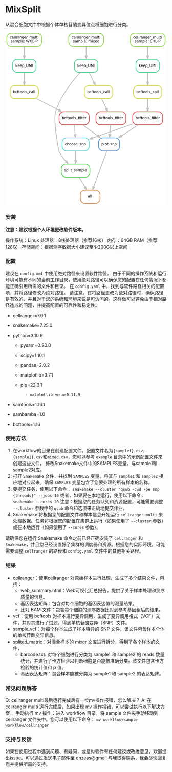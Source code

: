 # MixSplit

从混合细胞文库中根据个体单核苷酸变异位点将细胞进行分类。

![DAG](dag.png)

### 安装

**注意：建议根据个人环境更改软件版本。**

操作系统：Linux
处理器：8核处理器（推荐16核）
内存：64GB RAM（推荐128G）
存储空间：根据测序数据大小建议至少200G以上空间

### 配置

建议在 `config.xml` 中使用绝对路径来设置软件路径。
由于不同的操作系统和运行环境可能有不同的当前工作目录，使用绝对路径可以确保您的配置在任何情况下都能正确引用所需的文件和目录。
在 `config.yaml` 中，找到与软件路径相关的配置项，并将路径修改为绝对路径。
请注意，在将路径更改为绝对路径时，确保路径是有效的，并且对于您的系统和环境来说是可访问的。这样做可以避免由于相对路径造成的问题，并提高配置的可靠性和稳定性。

- cellranger=7.0.1

- snakemake=7.25.0

- python=3.10.6
  
  - pysam=0.20.0
  
  - scipy=1.10.1
  
  - pandas=2.0.2
  
  - matplotlib=3.7.1
  
  - pip=22.3.1
    
          - matplotlib-venn=0.11.9

- samtools=1.16.1

- sambamba=1.0

- bcftools=1.16

### 使用方法

1. 在workflow的目录在创建配置文件，配置文件名为`{sample1}.csv`，`{sample2}.csv`和`mixed.csv`，您可以参考 `example` 目录中的示例配置文件来创建这些文件。
   修改Snakemake文件中的SAMPLES变量，与sample1和sample2对应。
2. 打开 `Snakemake` 文件，并找到 `SAMPLES` 变量。将其与 `sample1` 和 `sample2` 相应地对应起来。确保 `SAMPLES` 变量包含了您要处理的所有样本的名称。
3. 要提交任务，使用以下命令：
   `snakemake --cluster "qsub -cwd -pe smp {threads}" --jobs 10`
    或者，如果要在本地运行，使用以下命令：
   `snakemake --cores 20`
    注意：根据您的任务队列和资源配置，可能需要调整 `--cluster` 参数中的 `qsub` 命令和选项来正确地提交作业。
4. Snakemake 将根据您的配置文件和样本信息开始运行 `cellranger multi` 来处理数据。任务将根据您的配置在集群上运行（如果使用了 `--cluster` 参数）或在本地运行（如果使用了 `--cores` 参数）。

请确保您在运行 Snakemake 命令之前已经正确安装了 `cellranger` 和 `Snakemake`，并且您已经设置好了集群的调度器和资源。根据您的实际环境，可能需要调整 `cellranger` 的路径和 `config.yaml` 文件中的其他相关路径。

### 结果

- cellranger：使用cellranger 对原始样本进行处理，生成了多个结果文件，包括：
  - web_summary.html：Web可视化汇总报告，提供了关于样本处理和测序质量的信息。
  - 基因表达矩阵：包含对每个细胞的基因表达值的测量结果。
  - 比对 BAM 文件：包含每个细胞的测序数据比对到参考基因组后的结果。
- vcf：使用 bcftools 对样本进行变异调用，生成了变异调用格式（VCF）文件，并对其进行了过滤，得到单核苷酸变异（SNP）文件。
- sample_vcf：对每个样本生成了样本特异的 SNP 文件，该文件包含样本个体的单核苷酸变异信息。
- splited_matrix：对混合样本的 mixer 文库进行拆分，得到了各个样本的文件，
  - barcode.txt: 对每个细胞进行分类为 sample1 和 sample2 的 reads 数量统计，并进行了卡方检验以判断细胞是否能被准确分类。该文件包含卡方检验的统计值和 p 值。
  - 基因表达矩阵：混合样本能被分类为 sample1 和 sample2 的表达矩阵。

### 常见问题解答

Q: cellranger multi最后运行完成后有一步mv操作报错，怎么解决？
A: 在 cellranger multi 运行完成后，如果出现 mv 操作报错，可以尝试执行以下解决方案：
手动执行 mv 操作：进入 workflow 目录，将 sample 文件夹手动移动到 cellranger 文件夹中。您可以使用以下命令：
`mv workflow/sample workflow/cellranger`

### 支持与反馈

如果在使用过程中遇到问题、有疑问，或是对软件有任何建议或改进意见，欢迎提出issue。可以通过发送电子邮件至 enzeas@gmail 与我取得联系，我会尽快回复您并提供所需的支持。
